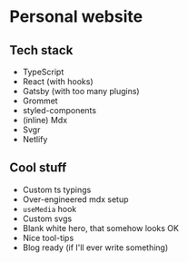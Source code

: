 # Personal website

## Tech stack

- TypeScript
- React (with hooks)
- Gatsby (with too many plugins)
- Grommet
- styled-components
- (inline) Mdx
- Svgr
- Netlify

## Cool stuff

- Custom ts typings
- Over-engineered mdx setup
- `useMedia` hook
- Custom svgs
- Blank white hero, that somehow looks OK
- Nice tool-tips
- Blog ready (if I'll ever write something)
